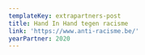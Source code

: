 ```yaml
---
templateKey: extrapartners-post
title: Hand In Hand tegen racisme
link: 'https://www.anti-racisme.be/'
yearPartner: 2020
---
```

